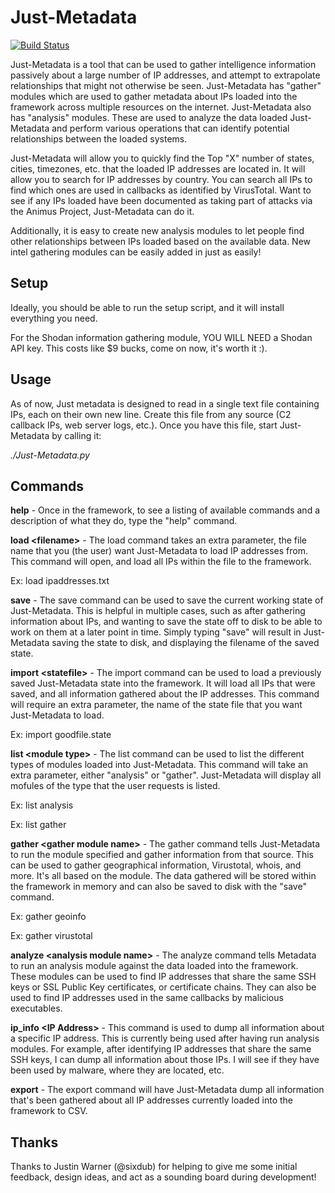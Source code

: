 # Just-Metadata

[![Build Status](https://travis-ci.org/ChrisTruncer/Just-Metadata.svg?branch=master)](https://travis-ci.org/ChrisTruncer/Just-Metadata)

Just-Metadata is a tool that can be used to gather intelligence information passively about a large number of IP addresses, and attempt to extrapolate relationships that might not otherwise be seen.  Just-Metadata has "gather" modules which are used to gather metadata about IPs loaded into the framework across multiple resources on the internet.  Just-Metadata also has "analysis" modules.  These are used to analyze the data loaded Just-Metadata and perform various operations that can identify potential relationships between the loaded systems.

Just-Metadata will allow you to quickly find the Top "X" number of states, cities, timezones, etc. that the loaded IP addresses are located in.  It will allow you to search for IP addresses by country.  You can search all IPs to find which ones are used in callbacks as identified by VirusTotal.  Want to see if any IPs loaded have been documented as taking part of attacks via the Animus Project, Just-Metadata can do it.

Additionally, it is easy to create new analysis modules to let people find other relationships between IPs loaded based on the available data.  New intel gathering modules can be easily added in just as easily!

## Setup

Ideally, you should be able to run the setup script, and it will install everything you need.

For the Shodan information gathering module, YOU WILL NEED a Shodan API key.  This costs like $9 bucks, come on now, it's worth it :).

## Usage

As of now, Just metadata is designed to read in a single text file containing IPs, each on their own new line.  Create this file from any source (C2 callback IPs, web server logs, etc.).  Once you have this file, start Just-Metadata by calling it:

*./Just-Metadata.py*

## Commands

**help** - Once in the framework, to see a listing of available commands and a description of what they do, type the "help" command.

**load &lt;filename&gt;** - The load command takes an extra parameter, the file name that you (the user) want Just-Metadata to load IP addresses from.  This command will open, and load all IPs within the file to the framework.

Ex: load ipaddresses.txt

**save** - The save command can be used to save the current working state of Just-Metadata.  This is helpful in multiple cases, such as after gathering information about IPs, and wanting to save the state off to disk to be able to work on them at a later point in time.  Simply typing "save" will result in Just-Metadata saving the state to disk, and displaying the filename of the saved state.

**import &lt;statefile&gt;** - The import command can be used to load a previously saved Just-Metadata state into the framework.  It will load all IPs that were saved, and all information gathered about the IP addresses.  This command will require an extra parameter, the name of the state file that you want Just-Metadata to load.

Ex: import goodfile.state

**list &lt;module type&gt;** - The list command can be used to list the different types of modules loaded into Just-Metadata.  This command will take an extra parameter, either "analysis" or "gather".  Just-Metadata will display all mofules of the type that the user requests is listed.

Ex: list analysis

Ex: list gather

**gather &lt;gather module name&gt;** - The gather command tells Just-Metadata to run the module specified and gather information from that source.  This can be used to gather geographical information, Virustotal, whois, and more.  It's all based on the module.  The data gathered will be stored within the framework in memory and can also be saved to disk with the "save" command.

Ex: gather geoinfo

Ex: gather virustotal

**analyze &lt;analysis module name&gt;** - The analyze command tells Metadata to run an analysis module against the data loaded into the framework.  These modules can be used to find IP addresses that share the same SSH keys or SSL Public Key certificates, or certificate chains.  They can also be used to find IP addresses used in the same callbacks by malicious executables.

**ip_info &lt;IP Address&gt;** - This command is used to dump all information about a specific IP address.  This is currently being used after having run analysis modules.  For example, after identifying IP addresses that share the same SSH keys, I can dump all information about those IPs.  I will see if they have been used by malware, where they are located, etc.

**export** - The export command will have Just-Metadata dump all information that's been gathered about all IP addresses currently loaded into the framework to CSV.

## Thanks

Thanks to Justin Warner (@sixdub) for helping to give me some initial feedback, design ideas, and act as a sounding board during development!
